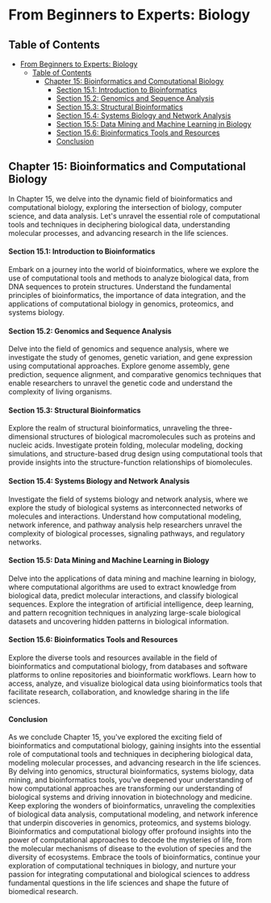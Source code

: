 # From Beginners to Experts: Biology

## Table of Contents

- [From Beginners to Experts: Biology](#from-beginners-to-experts-biology)
  - [Table of Contents](#table-of-contents)
    - [Chapter 15: Bioinformatics and Computational Biology](#chapter-15-bioinformatics-and-computational-biology)
      - [Section 15.1: Introduction to Bioinformatics](#section-151-introduction-to-bioinformatics)
      - [Section 15.2: Genomics and Sequence Analysis](#section-152-genomics-and-sequence-analysis)
      - [Section 15.3: Structural Bioinformatics](#section-153-structural-bioinformatics)
      - [Section 15.4: Systems Biology and Network Analysis](#section-154-systems-biology-and-network-analysis)
      - [Section 15.5: Data Mining and Machine Learning in Biology](#section-155-data-mining-and-machine-learning-in-biology)
      - [Section 15.6: Bioinformatics Tools and Resources](#section-156-bioinformatics-tools-and-resources)
      - [Conclusion](#conclusion)

## Chapter 15: Bioinformatics and Computational Biology

In Chapter 15, we delve into the dynamic field of bioinformatics and computational biology, exploring the intersection of biology, computer science, and data analysis. Let's unravel the essential role of computational tools and techniques in deciphering biological data, understanding molecular processes, and advancing research in the life sciences.

#### Section 15.1: Introduction to Bioinformatics

Embark on a journey into the world of bioinformatics, where we explore the use of computational tools and methods to analyze biological data, from DNA sequences to protein structures. Understand the fundamental principles of bioinformatics, the importance of data integration, and the applications of computational biology in genomics, proteomics, and systems biology.

#### Section 15.2: Genomics and Sequence Analysis

Delve into the field of genomics and sequence analysis, where we investigate the study of genomes, genetic variation, and gene expression using computational approaches. Explore genome assembly, gene prediction, sequence alignment, and comparative genomics techniques that enable researchers to unravel the genetic code and understand the complexity of living organisms.

#### Section 15.3: Structural Bioinformatics

Explore the realm of structural bioinformatics, unraveling the three-dimensional structures of biological macromolecules such as proteins and nucleic acids. Investigate protein folding, molecular modeling, docking simulations, and structure-based drug design using computational tools that provide insights into the structure-function relationships of biomolecules.

#### Section 15.4: Systems Biology and Network Analysis

Investigate the field of systems biology and network analysis, where we explore the study of biological systems as interconnected networks of molecules and interactions. Understand how computational modeling, network inference, and pathway analysis help researchers unravel the complexity of biological processes, signaling pathways, and regulatory networks.

#### Section 15.5: Data Mining and Machine Learning in Biology

Delve into the applications of data mining and machine learning in biology, where computational algorithms are used to extract knowledge from biological data, predict molecular interactions, and classify biological sequences. Explore the integration of artificial intelligence, deep learning, and pattern recognition techniques in analyzing large-scale biological datasets and uncovering hidden patterns in biological information.

#### Section 15.6: Bioinformatics Tools and Resources

Explore the diverse tools and resources available in the field of bioinformatics and computational biology, from databases and software platforms to online repositories and bioinformatic workflows. Learn how to access, analyze, and visualize biological data using bioinformatics tools that facilitate research, collaboration, and knowledge sharing in the life sciences.

#### Conclusion

As we conclude Chapter 15, you've explored the exciting field of bioinformatics and computational biology, gaining insights into the essential role of computational tools and techniques in deciphering biological data, modeling molecular processes, and advancing research in the life sciences. By delving into genomics, structural bioinformatics, systems biology, data mining, and bioinformatics tools, you've deepened your understanding of how computational approaches are transforming our understanding of biological systems and driving innovation in biotechnology and medicine. Keep exploring the wonders of bioinformatics, unraveling the complexities of biological data analysis, computational modeling, and network inference that underpin discoveries in genomics, proteomics, and systems biology. Bioinformatics and computational biology offer profound insights into the power of computational approaches to decode the mysteries of life, from the molecular mechanisms of disease to the evolution of species and the diversity of ecosystems. Embrace the tools of bioinformatics, continue your exploration of computational techniques in biology, and nurture your passion for integrating computational and biological sciences to address fundamental questions in the life sciences and shape the future of biomedical research.